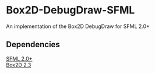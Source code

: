 # Box2D-DebugDraw-SFML
An implementation of the Box2D DebugDraw for SFML 2.0+

<h2>Dependencies</h2>
<a href="https://github.com/SFML/SFML">SFML 2.0+</a></br>
<a href="https://github.com/erincatto/Box2D">Box2D 2.3</a>

